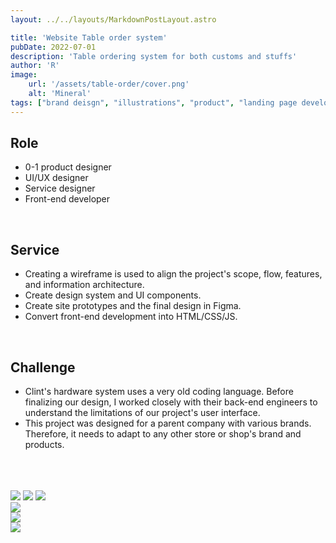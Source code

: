 ```yaml
---
layout: ../../layouts/MarkdownPostLayout.astro

title: 'Website Table order system'
pubDate: 2022-07-01
description: 'Table ordering system for both customs and stuffs'
author: 'R'
image:
    url: '/assets/table-order/cover.png'
    alt: 'Mineral'
tags: ["brand deisgn", "illustrations", "product", "landing page development", "dashboard UI and UX design", "design system"]
---
```



## Role
<ul class="pl-8 marker:text-slate-400 dark:marker:text-neutral-500">
   <li class="mb-3">0-1 product designer</li>
   <li class="mb-3">UI/UX designer</li>
   <li class="mb-3">Service designer</li>
   <li class="mb-3">Front-end developer</li>
</ul>

<br>

## Service
<ul class="pl-8 marker:text-slate-400 dark:marker:text-neutral-500">
   <li class="mb-3">Creating a wireframe is used to align the project's scope, flow, features, and information architecture.</li>
   <li class="mb-3">Create design system and UI components.</li>
   <li class="mb-3">Create site prototypes and the final design in Figma.</li>
   <li class="mb-3">Convert front-end development into HTML/CSS/JS.</li>
</ul>

<br>

## Challenge
<ul class="pl-8 marker:text-slate-400 dark:marker:text-neutral-500">
  <li class="mb-3">Clint's hardware system uses a very old coding language. Before finalizing our design, I worked closely with their back-end engineers to understand the limitations of our project's user interface.</li>
  <li class="mb-3">This project was designed for a parent company with various brands. Therefore, it needs to adapt to any other store or shop's brand and products.</li>
</ul>
<br><br><br>

<div class="flex justify-start items-start w-full gap-3 mb-4">
    <Image class="w-1/3 object-contain" src="/assets/table-order/table-order-1.png" />
    <Image class="w-1/3 object-contain" src="/assets/table-order/table-order-2.png" />
    <Image class="w-1/3 object-contain" src="/assets/table-order/table-order-3.png" />
</div>

<div class="flex justify-start items-start w-full gap-2 mb-4">
    <Image class="w-full object-contain" src="/assets/table-order/table-order-4.png" />
</div>
<div class="flex justify-start items-start w-full gap-2 mb-4">
    <Image class="w-full object-contain" src="/assets/table-order/table-order-5.png" />
</div>
<div class="flex justify-start items-start w-full gap-2">
    <Image class="w-full object-contain" src="/assets/table-order/table-order-6.png" />
</div>